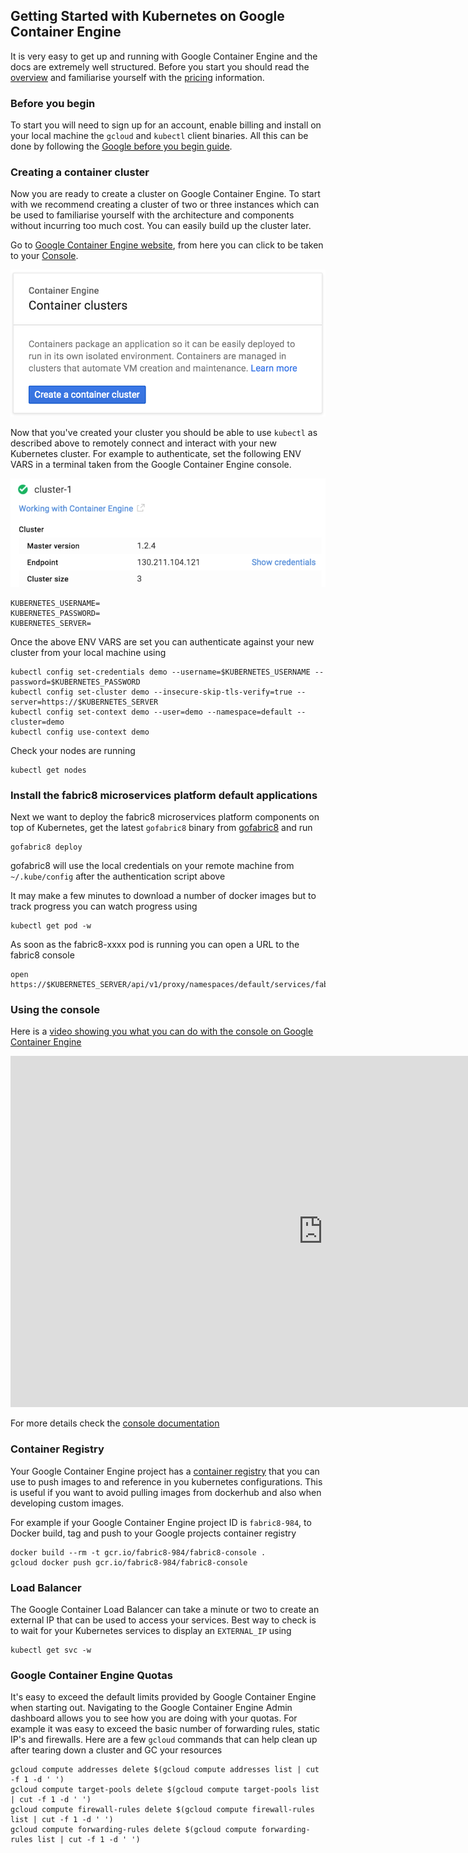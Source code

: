 ## Getting Started with Kubernetes on Google Container Engine

It is very easy to get up and running with Google Container Engine and the docs are extremely well structured.  Before you start you should read the [overview](https://cloud.google.com/container-engine/docs/#overview) and familiarise yourself with the [pricing](https://cloud.google.com/container-engine/docs/#pricing) information.

### Before you begin
To start you will need to sign up for an account, enable billing and install on your local machine the `gcloud` and `kubectl` client binaries.  All this can be done by following the [Google before you begin guide](https://cloud.google.com/container-engine/docs/before-you-begin).

### Creating a container cluster

Now you are ready to create a cluster on Google Container Engine.  To start with we recommend creating a cluster of two or three instances which can be used to familiarise yourself with the architecture and components without incurring too much cost.  You can easily build up the cluster later.

Go to [Google Container Engine website](https://cloud.google.com/container-engine/), from here you can click to be taken to your [Console](https://console.cloud.google.com/kubernetes/).

![GKE create cluster screenshot](../images/gkeCreateClusters.png)

Now that you've created your cluster you should be able to use `kubectl` as described above to remotely connect and interact with your new Kubernetes cluster. For example to authenticate, set the following ENV VARS in a terminal taken from the Google Container Engine console.

![GKE create cluster screenshot](../images/gkeCredentials.png)

```
KUBERNETES_USERNAME=
KUBERNETES_PASSWORD=
KUBERNETES_SERVER=
```

Once the above ENV VARS are set you can authenticate against your new cluster from your local machine using

```
kubectl config set-credentials demo --username=$KUBERNETES_USERNAME --password=$KUBERNETES_PASSWORD
kubectl config set-cluster demo --insecure-skip-tls-verify=true --server=https://$KUBERNETES_SERVER
kubectl config set-context demo --user=demo --namespace=default --cluster=demo
kubectl config use-context demo
```

Check your nodes are running

```
kubectl get nodes
```

### Install the fabric8 microservices platform default applications

Next we want to deploy the fabric8 microservices platform components on top of Kubernetes, get the latest `gofabric8` binary from  [gofabric8](https://github.com/fabric8io/gofabric8/releases) and run

```
gofabric8 deploy
```
gofabric8 will use the local credentials on your remote machine from `~/.kube/config` after the authentication script above

It may make a few minutes to download a number of docker images but to track progress you can watch progress using
```
kubectl get pod -w
```
As soon as the fabric8-xxxx pod is running you can open a URL to the fabric8 console
```
open https://$KUBERNETES_SERVER/api/v1/proxy/namespaces/default/services/fabric8/
```

### Using the console

Here is a [video showing you what you can do with the console on Google Container Engine](https://vimeo.com/172948055)


<div class="row">
  <p class="text-center">
      <iframe src="https://player.vimeo.com/video/172948055" width="1000" height="562" frameborder="0" webkitallowfullscreen mozallowfullscreen allowfullscreen></iframe>
  </p>
</div>

For more details check the [console documentation](console.html)

### Container Registry

Your Google Container Engine project has a [container registry](https://cloud.google.com/tools/container-registry/) that you can use to push images to and reference in you kubernetes configurations.  This is useful if you want to avoid pulling images from dockerhub and also when developing custom images.

For example if your Google Container Engine project ID is `fabric8-984`, to Docker build, tag and push to your Google projects container registry

```
docker build --rm -t gcr.io/fabric8-984/fabric8-console .
gcloud docker push gcr.io/fabric8-984/fabric8-console
```

### Load Balancer

The Google Container Load Balancer can take a minute or two to create an external IP that can be used to access your services.  Best way to check is to wait for your Kubernetes services to display an `EXTERNAL_IP` using

```
kubectl get svc -w
```

### Google Container Engine Quotas

It's easy to exceed the default limits provided by Google Container Engine when starting out.  Navigating to the Google Container Engine Admin dashboard allows you to see how you are doing with your quotas.  For example it was easy to exceed the basic number of forwarding rules, static IP's and firewalls.  Here are a few `gcloud` commands that can help clean up after tearing down a cluster and GC your resources

```
gcloud compute addresses delete $(gcloud compute addresses list | cut -f 1 -d ' ')
gcloud compute target-pools delete $(gcloud compute target-pools list | cut -f 1 -d ' ')
gcloud compute firewall-rules delete $(gcloud compute firewall-rules list | cut -f 1 -d ' ')
gcloud compute forwarding-rules delete $(gcloud compute forwarding-rules list | cut -f 1 -d ' ')
```
